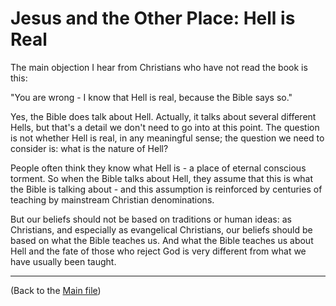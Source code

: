 # Jesus and the Other Place: Hell is Real

The main objection I hear from Christians who have not read the book is this:

"You are wrong - I know that Hell is real, because the Bible says so."

Yes, the Bible does talk about Hell.  Actually, it talks about several different 
Hells, but that's a detail we don't need to go into at this point.  The question 
is not whether Hell is real, in any meaningful sense; the question we need to
consider is: what is the nature of Hell?

People often think they know what Hell is - a place of eternal conscious torment.
So when the Bible talks about Hell, they assume that this is what the Bible is
talking about - and this assumption is reinforced by centuries of teaching by
mainstream Christian denominations.

But our beliefs should not be based on traditions or human ideas: as Christians,
and especially as evangelical Christians, our beliefs should be based on what the 
Bible teaches us.  And what the Bible teaches us about Hell and the fate of those
who reject God is very different from what we have usually been taught.

---

(Back to the [Main file](README.md))

